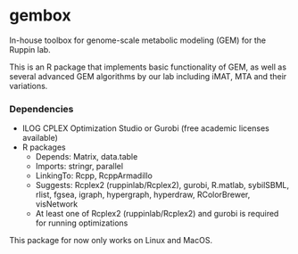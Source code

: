 # gembox

In-house toolbox for genome-scale metabolic modeling (GEM) for the Ruppin lab.

This is an R package that implements basic functionality of GEM, as well as several advanced GEM algorithms by our lab including iMAT, MTA and their variations.

### Dependencies

* ILOG CPLEX Optimization Studio or Gurobi (free academic licenses available)
* R packages
  - Depends: Matrix, data.table  
  - Imports: stringr, parallel  
  - LinkingTo: Rcpp, RcppArmadillo  
  - Suggests: Rcplex2 (ruppinlab/Rcplex2), gurobi, R.matlab, sybilSBML, rlist, fgsea, igraph, hypergraph, hyperdraw, RColorBrewer, visNetwork
  - At least one of Rcplex2 (ruppinlab/Rcplex2) and gurobi is required for running optimizations

This package for now only works on Linux and MacOS.
